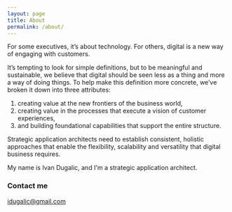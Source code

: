 ```yaml
---
layout: page
title: About
permalink: /about/
---
```


For some executives, it’s about technology. For others, digital is a new way of engaging with customers.

It’s tempting to look for simple definitions, but to be meaningful and sustainable, we believe that digital should be seen less as a thing and more a way of doing things. To help make this definition more concrete, we’ve broken it down into three attributes: 
1. creating value at the new frontiers of the business world, 
2. creating value in the processes that execute a vision of customer experiences, 
3. and building foundational capabilities that support the entire structure.

Strategic application architects need to establish consistent, holistic approaches that enable the flexibility, scalability and versatility that digital business requires.

My name is Ivan Dugalic, and I'm a strategic application architect.

### Contact me

[idugalic@gmail.com](mailto:idugalic@gmail.com)
